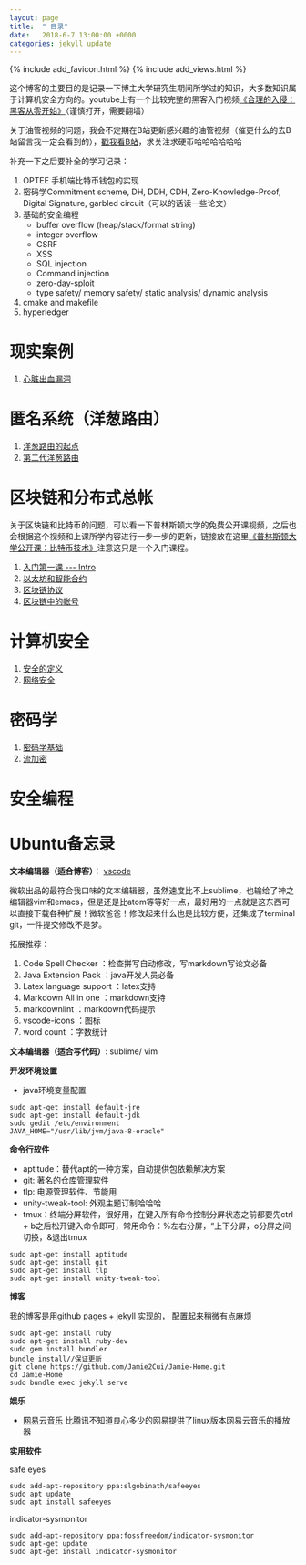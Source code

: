 ```yaml
---
layout: page
title:  " 目录"
date:   2018-6-7 13:00:00 +0000
categories: jekyll update
---
```

{% include add_favicon.html %}
{% include add_views.html %}

这个博客的主要目的是记录一下博主大学研究生期间所学过的知识，大多数知识属于计算机安全方向的。youtube上有一个比较完整的黑客入门视频[《合理的入侵：黑客从零开始》][hacker-url]（谨慎打开，需要翻墙）

关于油管视频的问题，我会不定期在B站更新感兴趣的油管视频（催更什么的去B站留言我一定会看到的），[戳我看B站](https://space.bilibili.com/8538797/#/)，求关注求硬币哈哈哈哈哈哈

补充一下之后要补全的学习记录：

1. OPTEE 手机端比特币钱包的实现
2. 密码学Commitment scheme, DH, DDH, CDH, Zero-Knowledge-Proof, Digital Signature, garbled circuit（可以的话读一些论文）
3. 基础的安全编程
    - buffer overflow (heap/stack/format string)
    - integer overflow
    - CSRF
    - XSS
    - SQL injection
    - Command injection
    - zero-day-sploit
    - type safety/ memory safety/ static analysis/ dynamic analysis
4. cmake and makefile
5. hyperledger

# 现实案例

1. [心脏出血漏洞]({{site.url}}{{site.baseurl}}/example/heartbleed)

#  匿名系统（洋葱路由）

1. [洋葱路由的起点]({{site.url}}{{site.baseurl}}/anonymous/hiding-routing-information)
2. [第二代洋葱路由]({{site.url}}{{site.baseurl}}/anonymous/tor)

# 区块链和分布式总帐

关于区块链和比特币的问题，可以看一下普林斯顿大学的免费公开课视频，之后也会根据这个视频和上课所学内容进行一步一步的更新，链接放在这里[《普林斯顿大学公开课：比特币技术》](https://www.youtube.com/channel/UCNcSSleedtfyDuhBvOQzFzQ)注意这只是一个入门课程。

1. [入门第一课 --- Intro]({{site.url}}{{site.baseurl}}/bdl-intro)
2. [以太坊和智能合约]({{site.url}}{{site.baseurl}}/bdl-ethereum)
3. [区块链协议]({{site.url}}{{site.baseurl}}/bdl-blockchain-protocol)
4. [区块链中的帐号]({{site.url}}{{site.baseurl}}/bdl-accounts)

# 计算机安全

1. [安全的定义]({{site.url}}{{site.baseurl}}/cs-intro)
2. [网络安全]({{site.url}}{{site.baseurl}}/cs-network)

# 密码学

1. [密码学基础]({{site.url}}{{site.baseurl}}/crypto)
2. [流加密]({{site.url}}{{site.baseurl}}/crypto-stream-cipher)

# 安全编程

# Ubuntu备忘录

**文本编辑器（适合博客）**： [vscode](https://code.visualstudio.com/download)

微软出品的最符合我口味的文本编辑器，虽然速度比不上sublime，也输给了神之编辑器vim和emacs，但是还是比atom等等好一点，最好用的一点就是这东西可以直接下载各种扩展！微软爸爸！修改起来什么也是比较方便，还集成了terminal git，一件提交修改不是梦。

拓展推荐：
1. Code Spell Checker       ：检查拼写自动修改，写markdown写论文必备
2. Java Extension Pack      ：java开发人员必备
3. Latex language support   ：latex支持
4. Markdown All in one      ：markdown支持
5. markdownlint             ：markdown代码提示
6. vscode-icons             ：图标
7. word count               ：字数统计

**文本编辑器（适合写代码）**: sublime/ vim

**开发环境设置**

- java环境变量配置

~~~
sudo apt-get install default-jre
sudo apt-get install default-jdk
sudo gedit /etc/environment
JAVA_HOME="/usr/lib/jvm/java-8-oracle"
~~~

**命令行软件**

- aptitude：替代apt的一种方案，自动提供包依赖解决方案
- git: 著名的仓库管理软件
- tlp: 电源管理软件、节能用
- unity-tweak-tool: 外观主题订制哈哈哈
- tmux：终端分屏软件，很好用，在键入所有命令控制分屏状态之前都要先ctrl + b之后松开键入命令即可，常用命令：%左右分屏，“上下分屏，o分屏之间切换，&退出tmux

~~~
sudo apt-get install aptitude
sudo apt-get install git
sudo apt-get install tlp
sudo apt-get install unity-tweak-tool
~~~

**博客**

我的博客是用github pages + jekyll 实现的， 配置起来稍微有点麻烦
~~~
sudo apt-get install ruby
sudo apt-get install ruby-dev
sudo gem install bundler
bundle install//保证更新
git clone https://github.com/Jamie2Cui/Jamie-Home.git
cd Jamie-Home
sudo bundle exec jekyll serve
~~~

**娱乐**

- [网易云音乐](https://music.163.com/#/download) 比腾讯不知道良心多少的网易提供了linux版本网易云音乐的播放器

**实用软件**

safe eyes
~~~
sudo add-apt-repository ppa:slgobinath/safeeyes
sudo apt update
sudo apt install safeeyes
~~~

indicator-sysmonitor
~~~
sudo add-apt-repository ppa:fossfreedom/indicator-sysmonitor
sudo apt-get update
sudo apt-get install indicator-sysmonitor
~~~

[hacker-url]:https://www.youtube.com/watch?v=vg9cNFPQFqM&list=WL